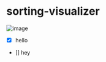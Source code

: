# sorting-visualizer

![image](https://user-images.githubusercontent.com/98164944/218271079-7dde99d8-d756-442d-8d97-3c6754b22904.png)

- [x] hello 
- [] hey
